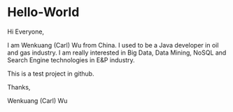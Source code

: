 # Hello-World
Hi Everyone,

I am Wenkuang (Carl) Wu from China. I used to be a Java developer in oil and gas industry. I am really interested in Big Data, Data Mining, NoSQL and Search Engine technologies in E&P industry.

This is a test project in github.

Thanks,

Wenkuang (Carl) Wu

